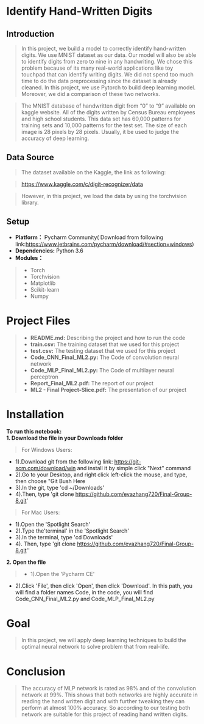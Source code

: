 >
# Identify Hand-Written Digits

## Introduction

>In this project, we build a model to correctly identify hand-written digits. We use MNIST dataset as our data. Our model will also be able to identify digits from zero to nine in any handwriting. We chose this problem because of its many real-world applications like toy touchpad that can identify writing digits. We did not spend too much time to do the data preprocessing since the dataset is already cleaned. In this project, we use Pytorch to build deep learning model. Moreover, we did a comparison of these two networks.
 
>The MNIST database of handwritten digit from “0” to “9” available on kaggle website.  All of the digits written by Census Bureau employees and high school students. This data set has 60,000 patterns for training sets and 10,000 patterns for the test set. The size of each image is 28 pixels by 28 pixels. Usually, it be used to judge the accuracy of deep learning. 

## Data Source

>The dataset available on the Kaggle, the link as following: 
       
>https://www.kaggle.com/c/digit-recognizer/data 
 
>However, in this project, we load the data by using the torchvision library.

## Setup
* **Platform：** Pycharm Community( Download from following link:https://www.jetbrains.com/pycharm/download/#section=windows)
* **Dependencies:** Python 3.6
* **Modules：**        
>* Torch             
>* Torchvision  
>* Matplotlib 
>* Scikit-learn  
>* Numpy

# Project Files
>* **README.md:** Describing the project and how to run the code 
>* **train.csv:** The training dataset that we used for this project
>* **test.csv:** The testing dataset that we used for this project
>* **Code_CNN_Final_ML2.py:** The Code of convolution neural network
>* **Code_MLP_Final_ML2.py:** The Code of multilayer neural perceptron
>* **Report_Final_ML2.pdf:** The report of our project 
>* **ML2 - Final Project-Slice.pdf:** The presentation of our project

# Installation

**To run this notebook:**  
**1. Download the file in your Downloads folder**  
>For Windows Users:  
* 1).Download git from the following link: https://git-scm.com/download/win and install it by simple click "Next" command 
* 2).Go to your Desktop, and right click left-click the mouse, and type, then choose "Git Bush Here 
* 3).In the git, type 'cd ~/Downloads'
* 4).Then, type 'git clone https://github.com/evazhang720/Final-Group-8.git'
> For Mac Users:
* 1).Open the 'Spotlight Search'
* 2).Type the'terminal' in the 'Spotlight Search'
* 3).In the terminal, type 'cd Downloads'
* 4). Then, type 'git clone https://github.com/evazhang720/Final-Group-8.git''
 
**2. Open the file**
>* 1).Open the 'Pycharm CE'
* 2).Click 'File', then click 'Open', then click 'Download'. In this path, you will find a folder names Code, in the code, you will find Code_CNN_Final_ML2.py and Code_MLP_Final_ML2.py

# Goal 

>In this project, we will apply deep learning techniques to build the optimal neural network to solve problem that from real-life.

# Conclusion

>The accuracy of MLP network is rated as 98% and of the convolution network at 99%.  This shows that both networks are highly accurate in reading the hand written digit and with further tweaking they can perform at almost 100% accuracy.  So according to our testing both network are suitable for this project of reading hand written digits.
